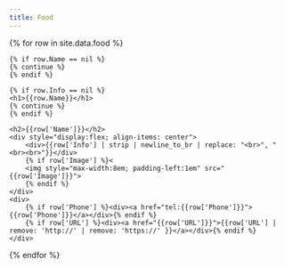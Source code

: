 ```yaml
---
title: Food
---
```

<div>
  {% for row in site.data.food %}
  
    {% if row.Name == nil %}
    {% continue %}
    {% endif %}

    {% if row.Info == nil %}
    <h1>{{row.Name}}</h1>
    {% continue %}
    {% endif %}
   
    <h2>{{row['Name']}}</h2>
    <div style="display:flex; align-items: center">
        <div>{{row['Info'] | strip | newline_to_br | replace: "<br>", "<br><br>"}}</div>
        {% if row['Image'] %}<
        <img style="max-width:8em; padding-left:1em" src="{{row['Image']}}">
        {% endif %}
    </div>
    <div>
        {% if row['Phone'] %}<div><a href="tel:{{row['Phone']}}">{{row['Phone']}}</a></div>{% endif %}
        {% if row['URL'] %}<div><a href="{{row['URL']}}">{{row['URL'] | remove: 'http://' | remove: 'https://' }}</a></div>{% endif %}
    </div>
  {% endfor %}
</div>
